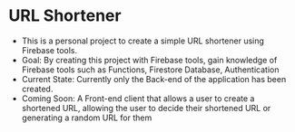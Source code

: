 # URL Shortener
 - This is a personal project to create a simple URL shortener using Firebase tools.
 - Goal: By creating this project with Firebase tools, gain knowledge of Firebase tools such as Functions, Firestore Database, Authentication
 - Current State: Currently only the Back-end of the application has been created.
 - Coming Soon: A Front-end client that allows a user to create a shortened URL, allowing the user to decide their shortened URL or generating a random URL for them